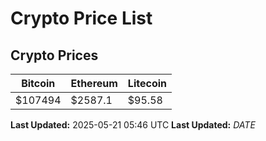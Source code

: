 # Crypto Price List

## Crypto Prices
| Bitcoin | Ethereum | Litecoin |
| ------- | -------- | -------- |
| $107494 | $2587.1 | $95.58 |
**Last Updated:** 2025-05-21 05:46 UTC
**Last Updated:** $DATE$
